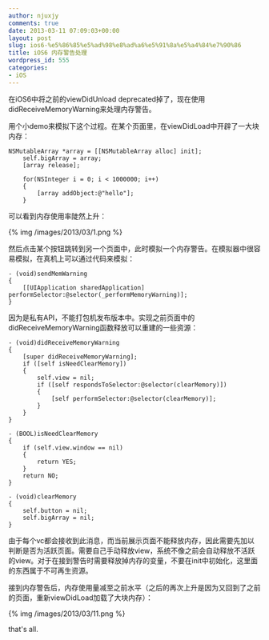 ```yaml
---
author: njuxjy
comments: true
date: 2013-03-11 07:09:03+00:00
layout: post
slug: ios6-%e5%86%85%e5%ad%98%e8%ad%a6%e5%91%8a%e5%a4%84%e7%90%86
title: iOS6 内存警告处理
wordpress_id: 555
categories:
- iOS
---
```


在iOS6中将之前的viewDidUnload deprecated掉了，现在使用didReceiveMemoryWarning来处理内存警告。

用个小demo来模拟下这个过程。在某个页面里，在viewDidLoad中开辟了一大块内存：

    
    NSMutableArray *array = [[NSMutableArray alloc] init];
        self.bigArray = array;
        [array release];
    
        for(NSInteger i = 0; i < 1000000; i++)
        {
            [array addObject:@"hello"];
        }


可以看到内存使用率陡然上升：

{% img /images/2013/03/1.png %}

然后点击某个按钮跳转到另一个页面中，此时模拟一个内存警告。在模拟器中很容易模拟，在真机上可以通过代码来模拟：

    
    - (void)sendMemWarning
    {
        [[UIApplication sharedApplication] performSelector:@selector(_performMemoryWarning)];
    }


因为是私有API，不能打包机发布版本中。实现之前页面中的didReceiveMemoryWarning函数释放可以重建的一些资源：

    
    - (void)didReceiveMemoryWarning
    {
        [super didReceiveMemoryWarning];
        if ([self isNeedClearMemory])
        {
            self.view = nil;
            if ([self respondsToSelector:@selector(clearMemory)])
            {
                [self performSelector:@selector(clearMemory)];
            }
        }
    }
    
    - (BOOL)isNeedClearMemory
    {
        if (self.view.window == nil)
        {
            return YES;
        }
        return NO;
    }
    
    - (void)clearMemory
    {
        self.button = nil;
        self.bigArray = nil;
    }






由于每个vc都会接收到此消息，而当前展示页面不能释放内存，因此需要先加以判断是否为活跃页面。需要自己手动释放view，系统不像之前会自动释放不活跃的view。对于在接到警告时需要释放掉内存的变量，不要在init中初始化，这里面的东西属于不可再生资源。

接到内存警告后，内存使用量减至之前水平（之后的再次上升是因为又回到了之前的页面，重新viewDidLoad加载了大块内存）：

{% img /images/2013/03/11.png %}

that's all.


